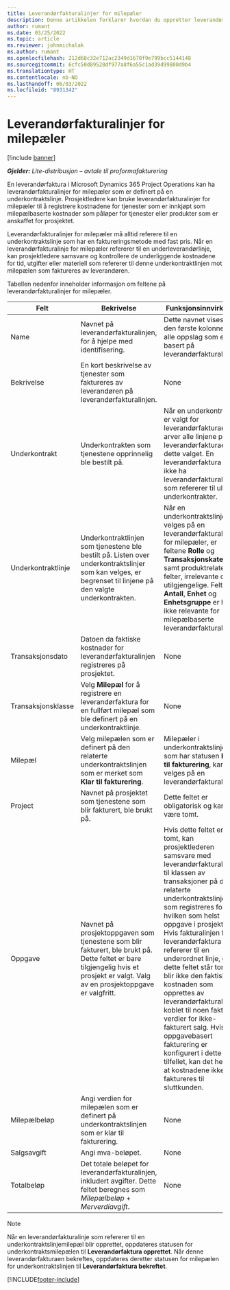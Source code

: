 ```yaml
---
title: Leverandørfakturalinjer for milepæler
description: Denne artikkelen forklarer hvordan du oppretter leverandørfakturalinjer for milepæler på en underkontrakt.
author: rumant
ms.date: 03/25/2022
ms.topic: article
ms.reviewer: johnmichalak
ms.author: rumant
ms.openlocfilehash: 212d68c32e712ac2349d1670f9e799bcc5144148
ms.sourcegitcommit: 6cfc50d89528df977a8f6a55c1ad39d99800d9b4
ms.translationtype: HT
ms.contentlocale: nb-NO
ms.lasthandoff: 06/03/2022
ms.locfileid: "8931342"
---
```

# <a name="vendor-invoice-lines-for-milestones"></a>Leverandørfakturalinjer for milepæler

[!include [banner](../../includes/dataverse-preview.md)]

_**Gjelder:** Lite-distribusjon – avtale til proformafakturering_

En leverandørfaktura i Microsoft Dynamics 365 Project Operations kan ha leverandørfakturalinjer for milepæler som er definert på en underkontraktslinje. Prosjektledere kan bruke leverandørfakturalinjer for milepæler til å registrere kostnadene for tjenester som er innkjøpt som milepælbaserte kostnader som påløper for tjenester eller produkter som er anskaffet for prosjektet.

Leverandørfakturalinjer for milepæler må alltid referere til en underkontraktslinje som har en faktureringsmetode med fast pris. Når en leverandørfakturalinje for milepæler refererer til en underleverandørlinje, kan prosjektledere samsvare og kontrollere de underliggende kostnadene for tid, utgifter eller materiell som refererer til denne underkontraktlinjen mot milepælen som faktureres av leverandøren.

Tabellen nedenfor inneholder informasjon om feltene på leverandørfakturalinjer for milepæler.

| Felt | Bekrivelse | Funksjonsinnvirkning |
| --- | --- | --- |
| Name | Navnet på leverandørfakturalinjen, for å hjelpe med identifisering. | Dette navnet vises som den første kolonnen i alle oppslag som er basert på leverandørfakturalinjer. |
| Bekrivelse | En kort beskrivelse av tjenester som faktureres av leverandøren på leverandørfakturalinjen. | None |
| Underkontrakt | Underkontrakten som tjenestene opprinnelig ble bestilt på. | Når en underkontrakt er valgt for leverandørfakturaen, arver alle linjene på leverandørfakturaen dette valget. En leverandørfaktura kan ikke ha leverandørfakturalinjer som refererer til ulike underkontrakter. |
| Underkontraktlinje | Underkontraktlinjen som tjenestene ble bestilt på. Listen over underkontraktslinjer som kan velges, er begrenset til linjene på den valgte underkontrakten. | Når en underkontraktslinje velges på en leverandørfakturalinje for milepæler, er feltene **Rolle** og **Transaksjonskategori**, samt produktrelaterte felter, irrelevante og utilgjengelige. Feltene **Antall**, **Enhet** og **Enhetsgruppe** er heller ikke relevante for milepælbaserte leverandørfakturalinjer. |
| Transaksjonsdato | Datoen da faktiske kostnader for leverandørfakturalinjen registreres på prosjektet. | None |
| Transaksjonsklasse | Velg **Milepæl** for å registrere en leverandørfaktura for en fullført milepæl som ble definert på en underkontraktlinje. | None |
| Milepæl | Velg milepælen som er definert på den relaterte underkontraktslinjen som er merket som **Klar til fakturering**. | Milepæler i underkontraktslinjer som har statusen **Klar til fakturering**, kan velges på en leverandørfakturalinje. |
| Project | Navnet på prosjektet som tjenestene som blir fakturert, ble brukt på. | Dette feltet er obligatorisk og kan ikke være tomt. |
| Oppgave | Navnet på prosjektoppgaven som tjenestene som blir fakturert, ble brukt på. Dette feltet er bare tilgjengelig hvis et prosjekt er valgt. Valg av en prosjektoppgave er valgfritt. | Hvis dette feltet er tomt, kan prosjektlederen samsvare med leverandørfakturalinjen til klassen av transaksjoner på den relaterte underkontraktslinjen som registreres for en hvilken som helst oppgave i prosjektet. Hvis fakturalinjen for leverandørfaktura ikke refererer til en underordnet linje, og dette feltet står tomt, blir ikke den faktiske kostnaden som opprettes av leverandørfakturalinjen, koblet til noen faktiske verdier for ikke-fakturert salg. Hvis oppgavebasert fakturering er konfigurert i dette tilfellet, kan det hende at kostnadene ikke kan faktureres til sluttkunden. |
| Milepælbeløp | Angi verdien for milepælen som er definert på underkontraktslinjen som er klar til fakturering. | None |
| Salgsavgift | Angi mva-beløpet. | None |
| Totalbeløp | Det totale beløpet for leverandørfakturalinjen, inkludert avgifter. Dette feltet beregnes som *Milepælbeløp* + *Merverdiavgift*. | None |

> [!NOTE]
> Når en leverandørfakturalinje som refererer til en underkontraktslinjemilepæl blir opprettet, oppdateres statusen for underkontraktsmilepælen til **Leverandørfaktura opprettet**. Når denne leverandørfakturaen bekreftes, oppdateres deretter statusen for milepælen for underkontraktslinjen til **Leverandørfaktura bekreftet**.

[!INCLUDE[footer-include](../../includes/footer-banner.md)]
